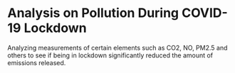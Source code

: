 # Analysis on Pollution During COVID-19 Lockdown
Analyzing measurements of certain elements such as CO2, NO, PM2.5 and others to see if being in lockdown significantly reduced the amount of emissions released.
